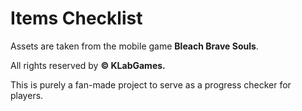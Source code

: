 # **Items Checklist**

Assets are taken from the mobile game **Bleach Brave Souls**.

All rights reserved by **© KLabGames.**

This is purely a fan-made project to serve as a progress checker for players.
